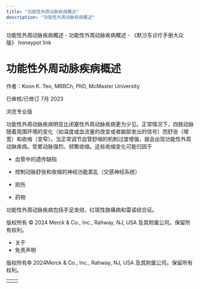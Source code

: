 ```yaml
---
title: "功能性外周动脉疾病概述"
description: "功能性外周动脉疾病概述"
---
```


﻿功能性外周动脉疾病概述 \- 功能性外周动脉疾病概述 \- 《默沙东诊疗手册大众版》 honeypot link

# 功能性外周动脉疾病概述

作者：Koon K. Teo, MBBCh, PhD, McMaster University

已审核/已修订 7月 2023

浏览专业版

功能性外周动脉疾病明显比闭塞性外周动脉疾病更为少见。正常情况下，四肢动脉随着周围环境的变化（如温度或血流量的改变或者脑部发出的信号）而舒张（增宽）和收缩（变窄）。当正常调节血管舒缩的机制过度增强，就会出现功能性外周动脉疾病。受累动脉强烈、频繁收缩。这些收缩变化可能归因于

- 血管中的遗传缺陷

- 控制动脉舒张和收缩的神经功能紊乱（交感神经系统）

- 损伤

- 药物


功能性外周动脉疾病包括手足发绀、红斑性肢痛病和雷诺综合征。



版权所有 © 2024
Merck & Co., Inc., Rahway, NJ, USA 及其附属公司。保留所有权利。

- 关于
- 免责声明

版权所有© 2024Merck & Co., Inc., Rahway, NJ, USA 及其附属公司。保留所有权利。

|     |     |
| --- | --- |
|  |  |